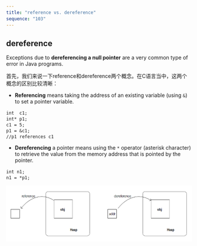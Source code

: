 ```yaml
---
title: "reference vs. dereference"
sequence: "103"
---
```


## dereference

Exceptions due to **dereferencing a null pointer** are a very common type of error in Java programs.


首先，我们来说一下reference和dereference两个概念。在C语言当中，这两个概念的区别比较清晰：

- **Referencing** means taking the address of an existing variable (using `&`) to set a pointer variable.

```text
int  c1;
int* p1;
c1 = 5;
p1 = &c1;
//p1 references c1
```

- **Dereferencing** a pointer means using the `*` operator (asterisk character) to retrieve the value from the memory address that is pointed by the pointer.

```text
int n1;
n1 = *p1;
```

![Reference VS. Dereference](/assets/images/java/asm/reference-vs-dereference.png)
